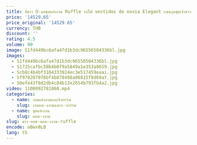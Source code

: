 ```yaml
---
title: สีขาว O-คอชุดแต่งงาน Ruffle รถไฟ vestidos de novia Elegant แขนกุดชุดเจ้าสาว Lace Up Robe De Mariée ปรับแต่ง XX02
price: '14529.65'
price_original: '14529.65'
currency: THB
discount: ''
rating: 4.5
volume: 90
image: S1fd449bc6afa47d1b3dc96556504336bl.jpg
images:
  - S1fd449bc6afa47d1b3dc96556504336bl.jpg
  - S1725cafbc58b4b0f9a5849a1e353a8659.jpg
  - Scb8c4b4bf3104333924ec3e517459eaai.jpg
  - Sf978207076bf4b878498a06815f8d69aY.jpg
  - S0efe43f8d2db4c84b12e2654b793fb4a2.jpg
video: 1100092781860.mp4
categories:
  - name: งานแต่งงานและกิจกรรม
    slug: งานแต-งงานและก-จกรรม
  - name: ชุดแต่งงาน
    slug: ดแต-งงาน
slug: ขาว-คอช-ดแต-งงาน-ruffle
encode: oBwx0L0
lang: th
---
```

  